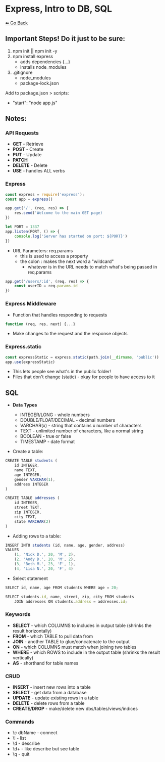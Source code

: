 # Express, Intro to DB, SQL
[⬅ Go Back](/week2.md)

## Important Steps! **Do it just to be sure**:
1. npm init || npm init -y
2. npm install express
    - adds dependencies {...}
    - installs node_modules
3. .gitignore
    - node_modules
    - package-lock.json

Add to package.json > scripts:
- "start": "node app.js"


## Notes:
### **API Requests**
- **GET** - Retrieve
- **POST** - Create
- **PUT** - Update
- **PATCH** 
- **DELETE** - Delete
- **USE** - handles ALL verbs

### **Express**
``` Javascript
const express = require('express');
const app = express() 
```

``` Javascript
app.get('/', (req, res) => {
    res.send('Welcome to the main GET page)
})
```

``` Javascript
let PORT = 1337
app.listen(PORT, () => {
    console.log('Server has started on port: ${PORT}')
})
``` 
- URL Parameters: req.params
    - this is used to access a property
    - the colon : makes the next word a "wildcard"
        - whatever is in the URL needs to match what's being passed in req.params

``` Javascript 
app.get('/users/:id', (req, res) => {
    const userID = req.params.id
})
```

### **Express Middleware**
- Function that handles responding to requests
```Javascript
function (req, res, next) {...}
```
- Make changes to the request and the response objects

### **Express.static**
``` Javascript
const expressStatic = express.static(path.join(__dirname, 'public'))
app.use(expressStatic)
```
- This lets people see what's in the public folder!
- Files that don't change (static) - okay for people to have access to it

## **SQL**
- **Data Types**
    - INTEGER/LONG - whole numbers
    - DOUBLE/FLOAT/DECIMAL - decimal numbers
    - VARCHAR(x) - string that contains x number of characters
    - TEXT - unlimited number of characters, like a normal string
    - BOOLEAN - true or false
    - TIMESTAMP - date format

- Create a table:
``` Javascript
CREATE TABLE students (
    id INTEGER,
    name TEXT,
    age INTEGER,
    gender VARCHAR(1),
    address INTEGER
)

CREATE TABLE addresses (
    id INTEGER,
    street TEXT,
    zip INTEGER,
    city TEXT,
    state VARCHAR(2)
)
```

- Adding rows to a table:
``` Javascript
INSERT INTO students (id, name, age, gender, address)
VALUES
    (1, 'Nick D.', 20, 'M', 2),
    (2, 'Andy D.', 20, 'M', 2),
    (3, 'Beth M.', 23, 'F', 1),
    (4, 'Lisa N.', 20, 'F', 4)
```

- Select statement
``` Javascript
SELECT id, name, age FROM students WHERE age = 20;

SELECT students.id, name, street, zip, city FROM students
    JOIN addresses ON students.address = addresses.id;
```

### **Keywords**
- **SELECT** - which COLUMNS to includes in output table (shrinks the result horizontally)
- **FROM** - which TABLE to pull data from
- **JOIN** - another TABLE to glue/concatenate to the output
- **ON** - which COLUMNS must match when joining two tables
- **WHERE** - which ROWS to include in the output table (shrinks the result vertically)
- **AS** - shorthand for table names

### **CRUD**
- **INSERT** - insert new rows into a table
- **SELECT** - get data from a database
- **UPDATE** - update existing rows in a table
- **DELETE** - delete rows from a table
- **CREATE/DROP** - make/delete new dbs/tables/views/indices

### **Commands**
- \c dbName - connect
- \l - list
- \d - describe
- \d+ - like describe but see table
- \q - quit